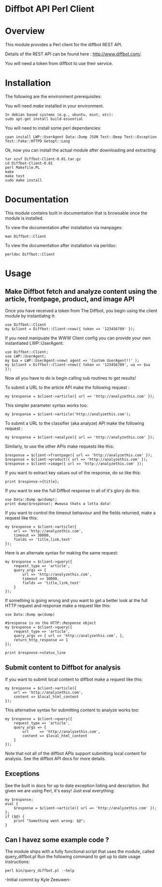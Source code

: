# Diffbot API Perl Client

# Overview

This module provides a Perl client for the diffbot REST API. 

Details of the REST API can be found here : http://www.diffbot.com/. 

You will need a token from diffbot to use their service.

# Installation

The following are the environment prerequisites:
 
You will need _make_ installed in your environment.

    In debian based systems (e.g., ubuntu, mint, etc):
    sudo apt-get install build-essential

You will need to install some perl dependancies:

    cpan install LWP::UserAgent Data::Dump JSON Test::Deep Test::Exception Test::Fake::HTTPD Getopt::Long

Ok, now you can install the actual module after downloading and extracting:

    tar xzvf Diffbot-Client-0.01.tar.gz
    cd Diffbot-Client-0.01
    perl Makefile.PL
    make
    make test
    sudo make install

# Documentation

This module contains built in documentation that is browsable once the module is installed.

To view the documentation after installation via manpages:

    man Diffbot::Client

To view the documentation after installation via perldoc: 

    perldoc Diffbot::Client

# Usage

## Make Diffbot fetch and analyze content using the article, frontpage, product, and image API
    
Once you have received a token from The Diffbot, you begin using the client module by instantiatng it:

    use Diffbot::Client
    my $client = Diffbot::Client->new({ token => '123456789' });

If you need manipuate the WWW Client config you can provide your own instantiated LWP::UserAgent:

    use Diffbot::Client;
    use LWP::UserAgent;
    my $ua = LWP::UserAgent->new( agent => 'Custom UserAgent!!' );
    my $client = Diffbot::Client->new({ token => '123456789', ua => $ua });

Now all you have to do is begin calling sub routines to get results!

To submit a URL to the article API make the following request :

    my $response = $client->article({ url => 'http://analyzethis.com' });

This simpler parameter syntax works too:

    my $response = $client->article('http://analyzethis.com');

To submit a URL to the classifier (aka analyze) API make the following request :

    my $response = $client->analyze({ url => 'http://analyzethis.com' });

Similarly, to use the other APIs make requests like this:

    $response = $client->frontpage({ url => 'http://analyzethis.com' });
    $response = $client->product({ url => 'http://analyzethis.com' });
    $response = $client->image({ url => 'http://analyzethis.com' });

If you want to extract key values out of the response, do so like this:

    print $response->{title};

If you want to see the full Diffbot response in all of it's glory do this:

    use Data::Dump qw(dump);
    print dump($response); #wowsa thats a lotta data!

If you want to control the timeout behaviour and the fields returned, make a request like this:

    my $response = $client->article({ 
        url => 'http://analyzethis.com',
        timeout => 30000, 
        fields => 'title,link,text'
    });

Here is an alternate syntax for making the same request:
    
    my $response = $client->query({
        request_type => 'article',
        query_args => { 
            url => 'http://analyzethis.com',
            timeout => 30000, 
            fields => 'title,link,text'
        }
    });

If something is going wrong and you want to get a better look at the full HTTP request and response make a request like this:
    
    use Data::Dump qw(dump)

    #$response is no the HTTP::Response object
    my $response = $client->query({
        request_type => 'article',
        query_args => { url => 'http://analyzethis.com', },
        return_http_response => 1 
    });

    print $response->status_line

## Submit content to Diffbot for analysis

If you want to submit local content to diffbot make a request like this:

    my $response = $client->article({ 
        url => 'http://analyzethis.com',
        content => $local_html_content
    });

This alternative syntax for submitting content to analyze works too:

    my $response = $client->query({
        request_type => 'article',
        query_args => { 
            url     => 'http://analyzethis.com',
            content => $local_html_content
        }
    });

Note that not all of the diffbot APIs support submitting local content for analysis. See the diffbot API docs for more details.

## Exceptions

See the built in docs for up to date exception listing and description. But given we are using Perl, it's easy! Just eval everything:

    my $response;
    eval {
        $response = $client->article({ url => 'http://analyzethis.com' });
    };
    if ($@) {
        print "Something went wrong: $@";
    }

## Can I havez some example code ?

The module ships with a fully functional script that uses the module, called query\_diffbot.pl
Run the following command to get up to date usage instructions:

    perl bin/query_diffbot.pl --help

-Initial commit by Kyle Zeeuwen-
